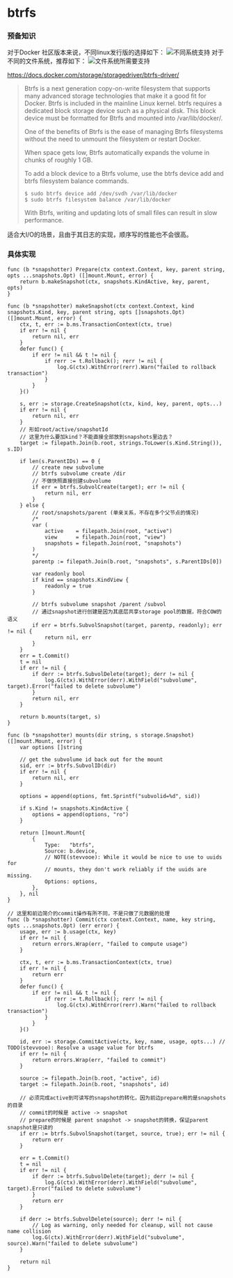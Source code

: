 # btrfs


### 预备知识
对于Docker 社区版本来说，不同linux发行版的选择如下：
![不同系统支持][1]
对于不同的文件系统，推荐如下：
![文件系统所需要支持][2]

https://docs.docker.com/storage/storagedriver/btrfs-driver/

> Btrfs is a next generation copy-on-write filesystem that supports many
> advanced storage technologies that make it a good fit for Docker.
> Btrfs is included in the mainline Linux kernel.
> btrfs requires a dedicated block storage device such as a physical
> disk. This block device must be formatted for Btrfs and mounted into
> /var/lib/docker/.
> 
> One of the benefits of Btrfs is the ease of managing Btrfs filesystems
> without the need to unmount the filesystem or restart Docker.
> 
> When space gets low, Btrfs automatically expands the volume in chunks
> of roughly 1 GB.
> 
> To add a block device to a Btrfs volume, use the btrfs device add and
> btrfs filesystem balance commands.
> 
>     $ sudo btrfs device add /dev/svdh /var/lib/docker
>     $ sudo btrfs filesystem balance /var/lib/docker
> 
> With Btrfs, writing and updating lots of small files can result in
> slow performance.

适合大I/O的场景，且由于其日志的实现，顺序写的性能也不会很高。

### 具体实现

    func (b *snapshotter) Prepare(ctx context.Context, key, parent string, opts ...snapshots.Opt) ([]mount.Mount, error) {
    	return b.makeSnapshot(ctx, snapshots.KindActive, key, parent, opts)
    }
    
    func (b *snapshotter) makeSnapshot(ctx context.Context, kind snapshots.Kind, key, parent string, opts []snapshots.Opt) ([]mount.Mount, error) {
    	ctx, t, err := b.ms.TransactionContext(ctx, true)
    	if err != nil {
    		return nil, err
    	}
    	defer func() {
    		if err != nil && t != nil {
    			if rerr := t.Rollback(); rerr != nil {
    				log.G(ctx).WithError(rerr).Warn("failed to rollback transaction")
    			}
    		}
    	}()
    
    	s, err := storage.CreateSnapshot(ctx, kind, key, parent, opts...)
    	if err != nil {
    		return nil, err
    	}
        // 形如root/active/snapshotId
        // 这里为什么要加kind？不能直接全部放到snapshots里边去？
    	target := filepath.Join(b.root, strings.ToLower(s.Kind.String()), s.ID)
    
    	if len(s.ParentIDs) == 0 {
    		// create new subvolume
    		// btrfs subvolume create /dir
    		// 不做快照直接创建subvolume
    		if err = btrfs.SubvolCreate(target); err != nil {
    			return nil, err
    		}
    	} else {
    	    // root/snapshots/parent (单亲关系，不存在多个父节点的情况)
    	    /*
    	    var (
		        active    = filepath.Join(root, "active")
		        view      = filepath.Join(root, "view")
		        snapshots = filepath.Join(root, "snapshots")
	        )
    	    */
    		parentp := filepath.Join(b.root, "snapshots", s.ParentIDs[0])
    
    		var readonly bool
    		if kind == snapshots.KindView {
    			readonly = true
    		}
    
    		// btrfs subvolume snapshot /parent /subvol
    		// 通过snapshot进行创建是因为其底层共享storage pool的数据，符合COW的语义
    		if err = btrfs.SubvolSnapshot(target, parentp, readonly); err != nil {
    			return nil, err
    		}
    	}
    	err = t.Commit()
    	t = nil
    	if err != nil {
    		if derr := btrfs.SubvolDelete(target); derr != nil {
    			log.G(ctx).WithError(derr).WithField("subvolume", target).Error("failed to delete subvolume")
    		}
    		return nil, err
    	}
    
    	return b.mounts(target, s)
    }
    
    func (b *snapshotter) mounts(dir string, s storage.Snapshot) ([]mount.Mount, error) {
    	var options []string
    
    	// get the subvolume id back out for the mount
    	sid, err := btrfs.SubvolID(dir)
    	if err != nil {
    		return nil, err
    	}
    
    	options = append(options, fmt.Sprintf("subvolid=%d", sid))
    
    	if s.Kind != snapshots.KindActive {
    		options = append(options, "ro")
    	}
    
    	return []mount.Mount{
    		{
    			Type:   "btrfs",
    			Source: b.device,
    			// NOTE(stevvooe): While it would be nice to use to uuids for
    			// mounts, they don't work reliably if the uuids are missing.
    			Options: options,
    		},
    	}, nil
    }

    // 这里和前边简介的commit操作有所不同，不是只做了元数据的处理
    func (b *snapshotter) Commit(ctx context.Context, name, key string, opts ...snapshots.Opt) (err error) {
    	usage, err := b.usage(ctx, key)
    	if err != nil {
    		return errors.Wrap(err, "failed to compute usage")
    	}
    
    	ctx, t, err := b.ms.TransactionContext(ctx, true)
    	if err != nil {
    		return err
    	}
    	defer func() {
    		if err != nil && t != nil {
    			if rerr := t.Rollback(); rerr != nil {
    				log.G(ctx).WithError(rerr).Warn("failed to rollback transaction")
    			}
    		}
    	}()
    
    	id, err := storage.CommitActive(ctx, key, name, usage, opts...) // TODO(stevvooe): Resolve a usage value for btrfs
    	if err != nil {
    		return errors.Wrap(err, "failed to commit")
    	}
    
    	source := filepath.Join(b.root, "active", id)
    	target := filepath.Join(b.root, "snapshots", id)
        
        // 必须完成active到可读写的snapshot的转化，因为前边prepare用的是snapshots的目录
        // commit的时候是 active -> snapshot
        // prepare的时候是 parent snapshot -> snapshot的转换，保证parent snapshot是只读的
    	if err := btrfs.SubvolSnapshot(target, source, true); err != nil {
    		return err
    	}
    
    	err = t.Commit()
    	t = nil
    	if err != nil {
    		if derr := btrfs.SubvolDelete(target); derr != nil {
    			log.G(ctx).WithError(derr).WithField("subvolume", target).Error("failed to delete subvolume")
    		}
    		return err
    	}
    
    	if derr := btrfs.SubvolDelete(source); derr != nil {
    		// Log as warning, only needed for cleanup, will not cause name collision
    		log.G(ctx).WithError(derr).WithField("subvolume", source).Warn("failed to delete subvolume")
    	}
    
    	return nil
    }

  [1]: https://raw.githubusercontent.com/zhangchenchen/zhangchenchen.github.io/hexo/images/20180309151325-linux-distribution.jpg
  [2]: https://raw.githubusercontent.com/zhangchenchen/zhangchenchen.github.io/hexo/images/20180309151640-file-system.jpg

